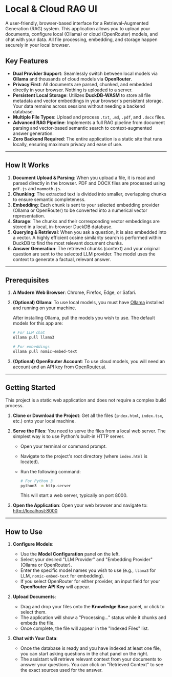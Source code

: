 # Local & Cloud RAG UI

A user-friendly, browser-based interface for a Retrieval-Augmented Generation (RAG) system. This application allows you to upload your documents, configure local (Ollama) or cloud (OpenRouter) models, and chat with your data. All file processing, embedding, and storage happen securely in your local browser.

 <!-- Placeholder image -->

## Key Features

- **Dual Provider Support**: Seamlessly switch between local models via **Ollama** and thousands of cloud models via **OpenRouter**.
- **Privacy First**: All documents are parsed, chunked, and embedded directly in your browser. Nothing is uploaded to a server.
- **Persistent Local Storage**: Utilizes **DuckDB-WASM** to store all file metadata and vector embeddings in your browser's persistent storage. Your data remains across sessions without needing a backend database.
- **Multiple File Types**: Upload and process `.txt`, `.md`, `.pdf`, and `.docx` files.
- **Advanced RAG Pipeline**: Implements a full RAG pipeline from document parsing and vector-based semantic search to context-augmented answer generation.
- **Zero Backend Required**: The entire application is a static site that runs locally, ensuring maximum privacy and ease of use.

---

## How It Works

1.  **Document Upload & Parsing**: When you upload a file, it is read and parsed directly in the browser. PDF and DOCX files are processed using `pdf.js` and `mammoth.js`.
2.  **Chunking**: The extracted text is divided into smaller, overlapping chunks to ensure semantic completeness.
3.  **Embedding**: Each chunk is sent to your selected embedding provider (Ollama or OpenRouter) to be converted into a numerical vector representation.
4.  **Storage**: The chunks and their corresponding vector embeddings are stored in a local, in-browser DuckDB database.
5.  **Querying & Retrieval**: When you ask a question, it is also embedded into a vector. A highly efficient cosine similarity search is performed within DuckDB to find the most relevant document chunks.
6.  **Answer Generation**: The retrieved chunks (context) and your original question are sent to the selected LLM provider. The model uses the context to generate a factual, relevant answer.

---

## Prerequisites

1.  **A Modern Web Browser**: Chrome, Firefox, Edge, or Safari.
2.  **(Optional) Ollama**: To use local models, you must have [Ollama](https://ollama.com/) installed and running on your machine.

    After installing Ollama, pull the models you wish to use. The default models for this app are:
    ```bash
    # For LLM chat
    ollama pull llama3

    # For embeddings
    ollama pull nomic-embed-text
    ```

3.  **(Optional) OpenRouter Account**: To use cloud models, you will need an account and an API key from [OpenRouter.ai](https://openrouter.ai/).

---

## Getting Started

This project is a static web application and does not require a complex build process.

1.  **Clone or Download the Project**: Get all the files (`index.html`, `index.tsx`, etc.) onto your local machine.

2.  **Serve the Files**: You need to serve the files from a local web server. The simplest way is to use Python's built-in HTTP server.

    - Open your terminal or command prompt.
    - Navigate to the project's root directory (where `index.html` is located).
    - Run the following command:

      ```bash
      # For Python 3
      python3 -m http.server
      ```
      This will start a web server, typically on port 8000.

3.  **Open the Application**: Open your web browser and navigate to:
    [http://localhost:8000](http://localhost:8000)

---

## How to Use

1.  **Configure Models**:
    - Use the **Model Configuration** panel on the left.
    - Select your desired "LLM Provider" and "Embedding Provider" (Ollama or OpenRouter).
    - Enter the specific model names you wish to use (e.g., `llama3` for LLM, `nomic-embed-text` for embedding).
    - If you select OpenRouter for either provider, an input field for your **OpenRouter API Key** will appear.

2.  **Upload Documents**:
    - Drag and drop your files onto the **Knowledge Base** panel, or click to select them.
    - The application will show a "Processing..." status while it chunks and embeds the file.
    - Once complete, the file will appear in the "Indexed Files" list.

3.  **Chat with Your Data**:
    - Once the database is ready and you have indexed at least one file, you can start asking questions in the chat panel on the right.
    - The assistant will retrieve relevant context from your documents to answer your questions. You can click on "Retrieved Context" to see the exact sources used for the answer.
